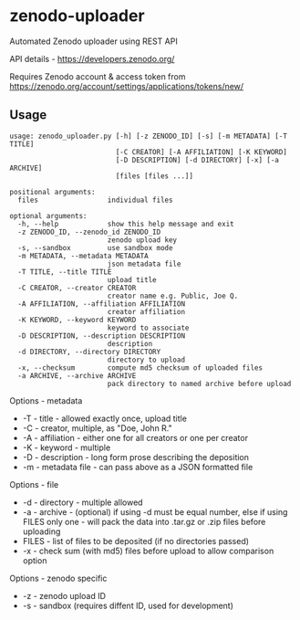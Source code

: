 # zenodo-uploader
Automated Zenodo uploader using REST API

API details - https://developers.zenodo.org/

Requires Zenodo account & access token from
https://zenodo.org/account/settings/applications/tokens/new/

Usage
-----

```
usage: zenodo_uploader.py [-h] [-z ZENODO_ID] [-s] [-m METADATA] [-T TITLE]
                          [-C CREATOR] [-A AFFILIATION] [-K KEYWORD]
                          [-D DESCRIPTION] [-d DIRECTORY] [-x] [-a ARCHIVE]
                          [files [files ...]]

positional arguments:
  files                 individual files

optional arguments:
  -h, --help            show this help message and exit
  -z ZENODO_ID, --zenodo_id ZENODO_ID
                        zenodo upload key
  -s, --sandbox         use sandbox mode
  -m METADATA, --metadata METADATA
                        json metadata file
  -T TITLE, --title TITLE
                        upload title
  -C CREATOR, --creator CREATOR
                        creator name e.g. Public, Joe Q.
  -A AFFILIATION, --affiliation AFFILIATION
                        creator affiliation
  -K KEYWORD, --keyword KEYWORD
                        keyword to associate
  -D DESCRIPTION, --description DESCRIPTION
                        description
  -d DIRECTORY, --directory DIRECTORY
                        directory to upload
  -x, --checksum        compute md5 checksum of uploaded files
  -a ARCHIVE, --archive ARCHIVE
                        pack directory to named archive before upload
```

Options - metadata
- -T - title - allowed exactly once, upload title
- -C - creator, multiple, as "Doe, John R."
- -A - affiliation - either one for all creators or one per creator
- -K - keyword - multiple
- -D - description - long form prose describing the deposition
- -m - metadata file - can pass above as a JSON formatted file

Options - file
- -d - directory - multiple allowed
- -a - archive - (optional) if using -d must be equal number, else if
  using FILES only one - will pack the data into .tar.gz or .zip files
  before uploading
- FILES - list of files to be deposited (if no directories passed)
- -x - check sum (with md5) files before upload to allow comparison
option

Options - zenodo specific
- -z - zenodo upload ID
- -s - sandbox (requires diffent ID, used for development)
